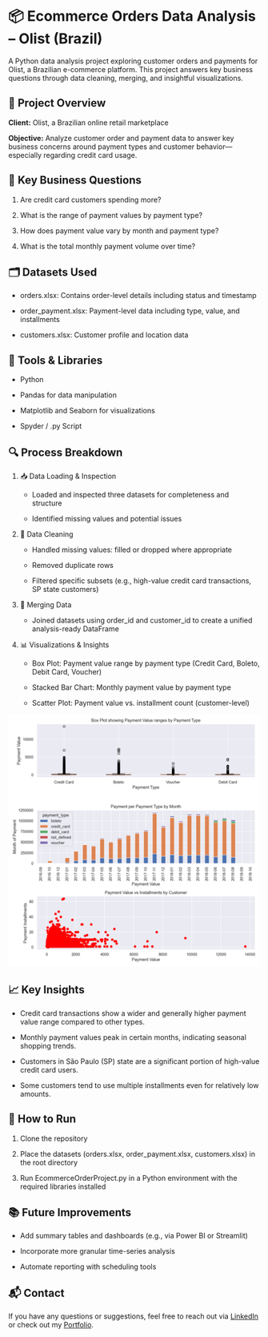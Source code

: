 # 📦 Ecommerce Orders Data Analysis – Olist (Brazil)

A Python data analysis project exploring customer orders and payments for Olist, a Brazilian e-commerce platform. This project answers key business questions through data cleaning, merging, and insightful visualizations.

## 📁 Project Overview
**Client:** Olist, a Brazilian online retail marketplace

**Objective:** Analyze customer order and payment data to answer key business concerns around payment types and customer behavior—especially regarding credit card usage.

## 🧾 Key Business Questions
1. Are credit card customers spending more?

2. What is the range of payment values by payment type?

3. How does payment value vary by month and payment type?

4. What is the total monthly payment volume over time?

## 🗂️ Datasets Used
* orders.xlsx: Contains order-level details including status and timestamp

* order_payment.xlsx: Payment-level data including type, value, and installments

* customers.xlsx: Customer profile and location data

## 🔧 Tools & Libraries
* Python

* Pandas for data manipulation

* Matplotlib and Seaborn for visualizations

* Spyder / .py Script

## 🔍 Process Breakdown
1. 📥 Data Loading & Inspection
    * Loaded and inspected three datasets for completeness and structure

    * Identified missing values and potential issues

2. 🧹 Data Cleaning
    * Handled missing values: filled or dropped where appropriate

    * Removed duplicate rows

    * Filtered specific subsets (e.g., high-value credit card transactions, SP state customers)

3. 🔗 Merging Data
    * Joined datasets using order_id and customer_id to create a unified analysis-ready DataFrame

4. 📊 Visualizations & Insights
    * Box Plot: Payment value range by payment type (Credit Card, Boleto, Debit Card, Voucher)

    * Stacked Bar Chart: Monthly payment value by payment type

    * Scatter Plot: Payment value vs. installment count (customer-level)

<p align="center"> <img src="my_plot.png" width="600" alt="Sample subplot showing all visualizations"> </p>

## 📈 Key Insights
* Credit card transactions show a wider and generally higher payment value range compared to other types.

* Monthly payment values peak in certain months, indicating seasonal shopping trends.

* Customers in São Paulo (SP) state are a significant portion of high-value credit card users.

* Some customers tend to use multiple installments even for relatively low amounts.

## 🚀 How to Run
1. Clone the repository

2. Place the datasets (orders.xlsx, order_payment.xlsx, customers.xlsx) in the root directory

3. Run EcommerceOrderProject.py in a Python environment with the required libraries installed

## 📚 Future Improvements
* Add summary tables and dashboards (e.g., via Power BI or Streamlit)

* Incorporate more granular time-series analysis

* Automate reporting with scheduling tools

## 📬 Contact
If you have any questions or suggestions, feel free to reach out via [LinkedIn](https://www.linkedin.com/in/keegan-murphy-3a3b99218) or check out my [Portfolio](https://keegan-murphy-portfolio.notion.site/Keegan-Murphy-Portfolio-191c89a2d2f380f4a3e7f98aeb368139).
